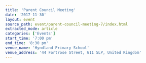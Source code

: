 ```yaml
---
title: 'Parent Council Meeting'
date: '2017-11-30'
layout: event
source_path: event/parent-council-meeting-7/index.html
extracted_mode: article
categories: ['Events']
start_time: '7:00 pm'
end_time: '8:30 pm'
venue_name: 'Hyndland Primary School'
venue_address: '44 Fortrose Street, G11 5LP, United Kingdom'
---
```

